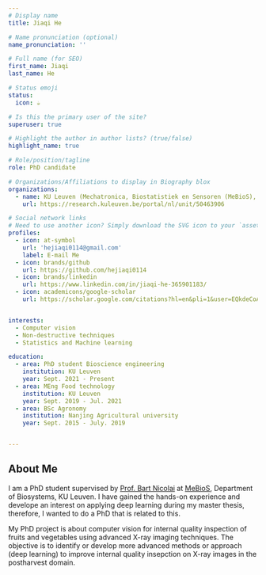 ```yaml
---
# Display name
title: Jiaqi He 

# Name pronunciation (optional)
name_pronunciation: ''

# Full name (for SEO)
first_name: Jiaqi
last_name: He

# Status emoji
status:
  icon: ☕️

# Is this the primary user of the site?
superuser: true

# Highlight the author in author lists? (true/false)
highlight_name: true

# Role/position/tagline
role: PhD candidate 

# Organizations/Affiliations to display in Biography blox
organizations:
  - name: KU Leuven (Mechatronica, Biostatistiek en Sensoren (MeBioS), Leuven (Arenberg))
    url: https://research.kuleuven.be/portal/nl/unit/50463906

# Social network links
# Need to use another icon? Simply download the SVG icon to your `assets/media/icons/` folder.
profiles:
  - icon: at-symbol
    url: 'hejiaqi0114@gmail.com'
    label: E-mail Me
  - icon: brands/github
    url: https://github.com/hejiaqi0114
  - icon: brands/linkedin
    url: https://www.linkedin.com/in/jiaqi-he-365901183/
  - icon: academicons/google-scholar
    url: https://scholar.google.com/citations?hl=en&pli=1&user=EQkdeCoAAAAJ


interests:
  - Computer vision 
  - Non-destructive techniques 
  - Statistics and Machine learning 

education:
  - area: PhD student Bioscience engineering 
    institution: KU Leuven
    year: Sept. 2021 - Present
  - area: MEng Food technology 
    institution: KU Leuven
    year: Sept. 2019 - Jul. 2021
  - area: BSc Agronomy 
    institution: Nanjing Agricultural university 
    year: Sept. 2015 - July. 2019


---
```


## About Me

I am a PhD student supervised by [Prof. Bart Nicolai](https://www.kuleuven.be/wieiswie/en/person/00014537) at [MeBioS](https://www.biw.kuleuven.be/biosyst/mebios), Department of Biosystems, KU Leuven. I have gained the hands-on experience and develope an interest on applying deep learning during my master thesis, therefore, I wanted to do a PhD that is related to this. 

My PhD project is about computer vision for internal quality inspection of fruits and vegetables using advanced X-ray imaging techniques. The objective is to identify or develop more advanced methods or approach (deep learning) to improve internal quality insepction on X-ray images in the postharvest domain. 